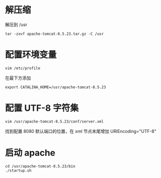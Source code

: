 # 解压缩

解压到 /usr
```shell
tar -zxvf apache-tomcat-8.5.23.tar.gz -C /usr
```

# 配置环境变量

```shell
vim /etc/profile
```
在最下方添加
```shell
export CATALINA_HOME=/usr/apache-tomcat-8.5.23
```

# 配置 UTF-8 字符集

```shell
vim /usr/apache-tomcat-8.5.23/conf/server.xml
```
找到配置 8080 默认端口的位置，在 xml 节点末尾增加 URIEncoding="UTF-8"

# 启动 apache
``` shell
cd /usr/apache-tomcat-8.5.23/bin
./startup.sh
```

